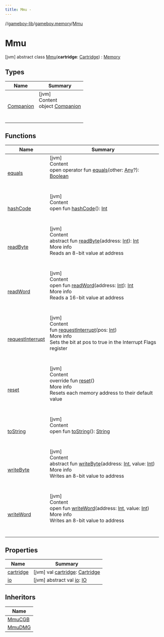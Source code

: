 ```yaml
---
title: Mmu -
---
```

//[gameboy-lib](../../index.md)/[gameboy.memory](../index.md)/[Mmu](index.md)



# Mmu  
 [jvm] abstract class [Mmu](index.md)(**cartridge**: [Cartridge](../../gameboy.memory.cartridge/-cartridge/index.md)) : [Memory](../-memory/index.md)   


## Types  
  
|  Name|  Summary| 
|---|---|
| <a name="gameboy.memory/Mmu.Companion///PointingToDeclaration/"></a>[Companion](-companion/index.md)| <a name="gameboy.memory/Mmu.Companion///PointingToDeclaration/"></a>[jvm]  <br>Content  <br>object [Companion](-companion/index.md)  <br><br><br>


## Functions  
  
|  Name|  Summary| 
|---|---|
| <a name="kotlin/Any/equals/#kotlin.Any?/PointingToDeclaration/"></a>[equals](../../gameboy.utils/-log/index.md#%5Bkotlin%2FAny%2Fequals%2F%23kotlin.Any%3F%2FPointingToDeclaration%2F%5D%2FFunctions%2F456262920)| <a name="kotlin/Any/equals/#kotlin.Any?/PointingToDeclaration/"></a>[jvm]  <br>Content  <br>open operator fun [equals](../../gameboy.utils/-log/index.md#%5Bkotlin%2FAny%2Fequals%2F%23kotlin.Any%3F%2FPointingToDeclaration%2F%5D%2FFunctions%2F456262920)(other: [Any](https://kotlinlang.org/api/latest/jvm/stdlib/kotlin/-any/index.html)?): [Boolean](https://kotlinlang.org/api/latest/jvm/stdlib/kotlin/-boolean/index.html)  <br><br><br>
| <a name="kotlin/Any/hashCode/#/PointingToDeclaration/"></a>[hashCode](../../gameboy.utils/-log/index.md#%5Bkotlin%2FAny%2FhashCode%2F%23%2FPointingToDeclaration%2F%5D%2FFunctions%2F456262920)| <a name="kotlin/Any/hashCode/#/PointingToDeclaration/"></a>[jvm]  <br>Content  <br>open fun [hashCode](../../gameboy.utils/-log/index.md#%5Bkotlin%2FAny%2FhashCode%2F%23%2FPointingToDeclaration%2F%5D%2FFunctions%2F456262920)(): [Int](https://kotlinlang.org/api/latest/jvm/stdlib/kotlin/-int/index.html)  <br><br><br>
| <a name="gameboy.memory/Memory/readByte/#kotlin.Int/PointingToDeclaration/"></a>[readByte](../-memory/read-byte.md)| <a name="gameboy.memory/Memory/readByte/#kotlin.Int/PointingToDeclaration/"></a>[jvm]  <br>Content  <br>abstract fun [readByte](../-memory/read-byte.md)(address: [Int](https://kotlinlang.org/api/latest/jvm/stdlib/kotlin/-int/index.html)): [Int](https://kotlinlang.org/api/latest/jvm/stdlib/kotlin/-int/index.html)  <br>More info  <br>Reads an 8-bit value at address  <br><br><br>
| <a name="gameboy.memory/Memory/readWord/#kotlin.Int/PointingToDeclaration/"></a>[readWord](../-memory/read-word.md)| <a name="gameboy.memory/Memory/readWord/#kotlin.Int/PointingToDeclaration/"></a>[jvm]  <br>Content  <br>open fun [readWord](../-memory/read-word.md)(address: [Int](https://kotlinlang.org/api/latest/jvm/stdlib/kotlin/-int/index.html)): [Int](https://kotlinlang.org/api/latest/jvm/stdlib/kotlin/-int/index.html)  <br>More info  <br>Reads a 16-bit value at address  <br><br><br>
| <a name="gameboy.memory/Mmu/requestInterrupt/#kotlin.Int/PointingToDeclaration/"></a>[requestInterrupt](request-interrupt.md)| <a name="gameboy.memory/Mmu/requestInterrupt/#kotlin.Int/PointingToDeclaration/"></a>[jvm]  <br>Content  <br>fun [requestInterrupt](request-interrupt.md)(pos: [Int](https://kotlinlang.org/api/latest/jvm/stdlib/kotlin/-int/index.html))  <br>More info  <br>Sets the bit at pos to true in the Interrupt Flags register  <br><br><br>
| <a name="gameboy.memory/Mmu/reset/#/PointingToDeclaration/"></a>[reset](reset.md)| <a name="gameboy.memory/Mmu/reset/#/PointingToDeclaration/"></a>[jvm]  <br>Content  <br>override fun [reset](reset.md)()  <br>More info  <br>Resets each memory address to their default value  <br><br><br>
| <a name="kotlin/Any/toString/#/PointingToDeclaration/"></a>[toString](../../gameboy.utils/-log/index.md#%5Bkotlin%2FAny%2FtoString%2F%23%2FPointingToDeclaration%2F%5D%2FFunctions%2F456262920)| <a name="kotlin/Any/toString/#/PointingToDeclaration/"></a>[jvm]  <br>Content  <br>open fun [toString](../../gameboy.utils/-log/index.md#%5Bkotlin%2FAny%2FtoString%2F%23%2FPointingToDeclaration%2F%5D%2FFunctions%2F456262920)(): [String](https://kotlinlang.org/api/latest/jvm/stdlib/kotlin/-string/index.html)  <br><br><br>
| <a name="gameboy.memory/Memory/writeByte/#kotlin.Int#kotlin.Int/PointingToDeclaration/"></a>[writeByte](../-memory/write-byte.md)| <a name="gameboy.memory/Memory/writeByte/#kotlin.Int#kotlin.Int/PointingToDeclaration/"></a>[jvm]  <br>Content  <br>abstract fun [writeByte](../-memory/write-byte.md)(address: [Int](https://kotlinlang.org/api/latest/jvm/stdlib/kotlin/-int/index.html), value: [Int](https://kotlinlang.org/api/latest/jvm/stdlib/kotlin/-int/index.html))  <br>More info  <br>Writes an 8-bit value to address  <br><br><br>
| <a name="gameboy.memory/Memory/writeWord/#kotlin.Int#kotlin.Int/PointingToDeclaration/"></a>[writeWord](../-memory/write-word.md)| <a name="gameboy.memory/Memory/writeWord/#kotlin.Int#kotlin.Int/PointingToDeclaration/"></a>[jvm]  <br>Content  <br>open fun [writeWord](../-memory/write-word.md)(address: [Int](https://kotlinlang.org/api/latest/jvm/stdlib/kotlin/-int/index.html), value: [Int](https://kotlinlang.org/api/latest/jvm/stdlib/kotlin/-int/index.html))  <br>More info  <br>Writes an 8-bit value to address  <br><br><br>


## Properties  
  
|  Name|  Summary| 
|---|---|
| <a name="gameboy.memory/Mmu/cartridge/#/PointingToDeclaration/"></a>[cartridge](cartridge.md)| <a name="gameboy.memory/Mmu/cartridge/#/PointingToDeclaration/"></a> [jvm] val [cartridge](cartridge.md): [Cartridge](../../gameboy.memory.cartridge/-cartridge/index.md)   <br>
| <a name="gameboy.memory/Mmu/io/#/PointingToDeclaration/"></a>[io](io.md)| <a name="gameboy.memory/Mmu/io/#/PointingToDeclaration/"></a> [jvm] abstract val [io](io.md): [IO](../../gameboy.memory.io/-i-o/index.md)   <br>


## Inheritors  
  
|  Name| 
|---|
| <a name="gameboy.memory/MmuCGB///PointingToDeclaration/"></a>[MmuCGB](../-mmu-c-g-b/index.md)
| <a name="gameboy.memory/MmuDMG///PointingToDeclaration/"></a>[MmuDMG](../-mmu-d-m-g/index.md)

